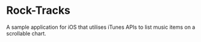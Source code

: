 # Rock-Tracks
A sample application for iOS that utilises iTunes APIs to list music items on a scrollable chart.
